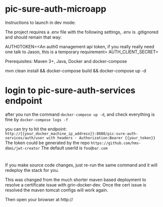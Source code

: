 # pic-sure-auth-microapp

Instructions to launch in dev mode:

The project requires a .env file with the following settings, .env is .gitignored and should remain that way:

AUTH0TOKEN=<An auth0 management api token, if you really really need one talk to Jason, this is a temporary requirement>
AUTH_CLIENT_SECRET=<a client secret used to validate tokens>

Prerequisites: Maven 3+, Java, Docker and docker-compose

mvn clean install && docker-compose build && docker-compose up -d

# login to pic-sure-auth-services endpoint
after you run the command `docker-compose up -d`, and check everything is fine by `docker-compose logs -f`

you can try to hit the endpoint: `http://{{your_docker_machine_ip_address}}:8080/pic-sure-auth-services/auth/user
with headers - Authorization:Bearer {{your_token}}`
The token could be generated by the repo `https://github.com/hms-dbmi/jwt-creator`
The default userId is `foo@bar.com`

#
If you make source code changes, just re-run the same command and it will redeploy the stack for you.

This was changed from the much shorter maven based deployment to resolve a certificate issue with grin-docker-dev. Once the cert issue is resolved the maven tomcat configs will work again.

Then open your browser at http://<your docker-machine ip>


